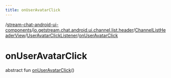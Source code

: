 ```yaml
---
title: onUserAvatarClick
---
```

/[stream-chat-android-ui-components](../../../index.md)/[io.getstream.chat.android.ui.channel.list.header](../../index.md)/[ChannelListHeaderView](../index.md)/[UserAvatarClickListener](index.md)/[onUserAvatarClick](onUserAvatarClick.md)  
  
  
  
# onUserAvatarClick  
abstract fun [onUserAvatarClick](onUserAvatarClick.md)()

